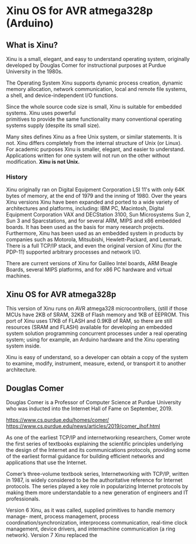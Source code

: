 # Xinu OS for AVR atmega328p (Arduino)

## What is Xinu?

Xinu is a small, elegant, and easy to understand operating system,
originally developed by Douglas Comer for instructional purposes at
Purdue University in the 1980s.

The Operating System Xinu supports dynamic process creation, dynamic memory allocation, network communication, local and remote file systems, a shell, and device-independent I/O functions. 

Since the whole source code size is small, Xinu is suitable 
for embedded systems.  Xinu uses  powerful  
primitives to provide the same functionality many conventional 
operating systems supply (despite its small size).

Many sites defines Xinu as a free Unix system, or similar statements.
It is not. Xinu differs completely
from the internal structure of Unix (or Linux). 
For academic purposes Xinu is smaller, elegant, and easier to understand.
Applications written for one system will not
run on the other without modification. **Xinu is not Unix.**

### History

Xinu originally ran on  Digital  Equipment  Corporation
LSI  11's with only 64K bytes of memory, at the end of 1979 
and the inning of 1980. Over the years Xinu versions 
Xinu have been expanded and ported to a wide variety of architectures and platforms, including: IBM PC, 
Macintosh, Digital Equipment Corporation VAX and DECStation 3100, Sun Microsystems Sun 2, 
Sun 3 and Sparcstations, and for several ARM, MIPS and x86 embedded boards.
It has been used as the basis for many research projects. 
Furthermore, Xinu has been used as an embedded system in products 
by companies such as Motorola, Mitsubishi, Hewlett-Packard, and Lexmark. 
There is a full TCP/IP stack, and even the original version of Xinu 
(for the PDP-11) supported arbitrary processes and network I/O.

There are current versions of Xinu for Galileo Intel boards,
ARM Beagle Boards, several MIPS platforms, and for x86 PC hardware 
and virtual machines.

## Xinu OS for AVR atmega328p

This version of Xinu runs on AVR atmega328 microcontrollers,
(still if those MCUs have 2KB of SRAM, 32KB of Flash memory and 1KB of EEPROM.
This port of Xinu uses 17KB of FLASH and 0.9KB of RAM, so there
are still resources (SRAM and FLASH) available for developing 
an embedded system solution programming 
concurrent processes under a real operating system; using for example,
an Arduino hardware and the Xinu operating system inside.

Xinu is easy of understand, so a developer can obtain a copy 
of the system to examine, modify,
instrument, measure, extend, or transport it to another architecture.

## Douglas Comer

Douglas Comer is a Professor of Computer Science at Purdue University who
was inducted into the Internet Hall of Fame on September, 2019.

https://www.cs.purdue.edu/homes/comer/
https://www.cs.purdue.edu/news/articles/2019/comer_ihof.html

As one of the earliest TCP/IP and internetworking researchers, Comer wrote the first series of textbooks explaining the scientific principles underlying the design of the Internet and its communications protocols, providing some of the earliest formal guidance for building efficient networks and applications that use the Internet. 

Comer’s three-volume textbook series, Internetworking with TCP/IP, written in 1987, is widely considered to be the authoritative reference for Internet protocols. The series played a key role in popularizing Internet protocols by making them more understandable to a new generation of engineers and IT professionals. 

Version 6 Xinu, as
it was called, supplied primitives to handle memory  manage-
ment,          process          management,          process
coordination/synchronization,  interprocess   communication,
real-time clock management, device drivers, and intermachine
communication (a ring network).  Version 7 Xinu replaced the


